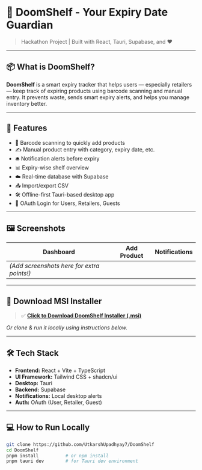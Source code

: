 # 🧊 DoomShelf - Your Expiry Date Guardian

> Hackathon Project | Built with React, Tauri, Supabase, and ❤️

---

## 📦 What is DoomShelf?

**DoomShelf** is a smart expiry tracker that helps users — especially retailers — keep track of expiring products using barcode scanning and manual entry. It prevents waste, sends smart expiry alerts, and helps you manage inventory better.

---

## 🚀 Features

- 📸 Barcode scanning to quickly add products  
- ✍️ Manual product entry with category, expiry date, etc.  
- 🛎️ Notification alerts before expiry  
- 📊 Expiry-wise shelf overview  
- ☁️ Real-time database with Supabase  
- 📥 Import/export CSV  
- 🛠️ Offline-first Tauri-based desktop app  
- 🔐 OAuth Login for Users, Retailers, Guests

---

## 🖼️ Screenshots

| Dashboard | Add Product | Notifications |
|----------|-------------|----------------|
| *(Add screenshots here for extra points!)* |

---

## 💾 Download MSI Installer

> ✅ [**Click to Download DoomShelf Installer (.msi)**](https://drive.google.com/file/d/1NlN0Ik8VNOQamdrSHwuYPexRPjRMy6lk/view?usp=drive_link)

_Or clone & run it locally using instructions below._

---

## 🛠️ Tech Stack

- **Frontend:** React + Vite + TypeScript  
- **UI Framework:** Tailwind CSS + shadcn/ui  
- **Desktop:** Tauri  
- **Backend:** Supabase  
- **Notifications:** Local desktop alerts  
- **Auth:** OAuth (User, Retailer, Guest)

---

## 💻 How to Run Locally

```bash
git clone https://github.com/UtkarshUpadhyay7/DoomShelf
cd DoomShelf
pnpm install          # or npm install
pnpm tauri dev        # for Tauri dev environment
